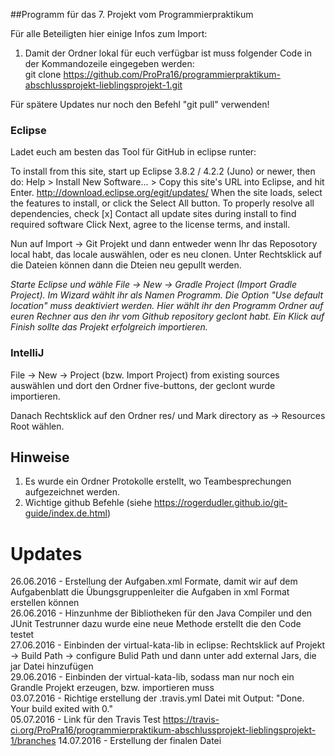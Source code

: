 ##Programm für das 7. Projekt vom Programmierpraktikum 

Für alle Beteiligten hier einige Infos zum Import:<br />
1. Damit der Ordner lokal für euch verfügbar ist muss folgender Code in der Kommandozeile eingegeben werden:<br />
git clone https://github.com/ProPra16/programmierpraktikum-abschlussprojekt-lieblingsprojekt-1.git

Für spätere Updates nur noch den Befehl "git pull" verwenden!

### Eclipse 

Ladet euch am besten das Tool für GitHub in eclipse runter:


To install from this site, start up Eclipse 3.8.2 / 4.2.2 (Juno) or newer, then do:
Help > Install New Software... >
Copy this site's URL into Eclipse, and hit Enter.
        http://download.eclipse.org/egit/updates/
When the site loads, select the features to install, or click the Select All button.
To properly resolve all dependencies, check
[x] Contact all update sites during install to find required software
Click Next, agree to the license terms, and install.

Nun auf Import -> Git Projekt und dann entweder wenn Ihr das Reposotory local habt, das locale auswählen, oder es neu clonen.
Unter Rechtsklick auf die Dateien können dann die Dteien neu gepullt werden.

*Starte Eclipse und wähle File -> New -> Gradle Project (Import Gradle Project). Im Wizard wählt ihr als Namen Programm. Die Option "Use default location" muss deaktiviert werden. Hier wählt ihr den Programm Ordner auf euren Rechner aus den ihr vom Github repository geclont habt. Ein Klick auf Finish sollte das Projekt erfolgreich importieren.*

### IntelliJ

File -> New -> Project (bzw. Import Project) from existing sources auswählen und dort den Ordner five-buttons, der geclont wurde importieren.

Danach Rechtsklick auf den Ordner res/ und Mark directory as -> Resources Root wählen.

## Hinweise

1. Es wurde ein Ordner Protokolle erstellt, wo Teambesprechungen aufgezeichnet werden.
2. Wichtige github Befehle (siehe https://rogerdudler.github.io/git-guide/index.de.html)


# Updates

26.06.2016 - Erstellung der Aufgaben.xml Formate, damit wir auf dem Aufgabenblatt die Übungsgruppenleiter die Aufgaben in xml Format erstellen können<br />
26.06.2016 - Hinzunhme der Bibliotheken für den Java Compiler und den JUnit Testrunner dazu wurde eine neue Methode erstellt die den Code testet<br />
27.06.2016 - Einbinden der virtual-kata-lib in eclipse: Rechtsklick auf Projekt -> Build Path -> configure Bulid Path und dann unter add external Jars, die jar Datei hinzufügen<br />
29.06.2016 - Einbinden der virtual-kata-lib, sodass man nur noch ein Grandle Projekt erzeugen, bzw. importieren muss<br />
03.07.2016 - Richtige erstellung der .travis.yml Datei mit Output: "Done. Your build exited with 0."<br />
05.07.2016 - Link für den Travis Test https://travis-ci.org/ProPra16/programmierpraktikum-abschlussprojekt-lieblingsprojekt-1/branches
14.07.2016 - Erstellung der finalen Datei

